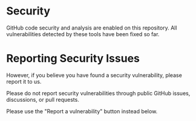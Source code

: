 # Security

GitHub code security and analysis are enabled on this repository. All vulnerabilities detected by these tools have been fixed so far.

# Reporting Security Issues

However, if you believe you have found a security vulnerability, please report it to us.

Please do not report security vulnerabilities through public GitHub issues, discussions, or pull requests.

Please use the "Report a vulnerability" button instead below.